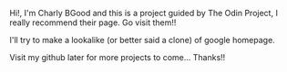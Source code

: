 Hi!, I'm Charly BGood and this is a project guided by The Odin Project, I really recommend their page. Go visit them!!

I'll try to make a lookalike (or better said a clone) of google homepage. 

Visit my github later for more projects to come... Thanks!!
